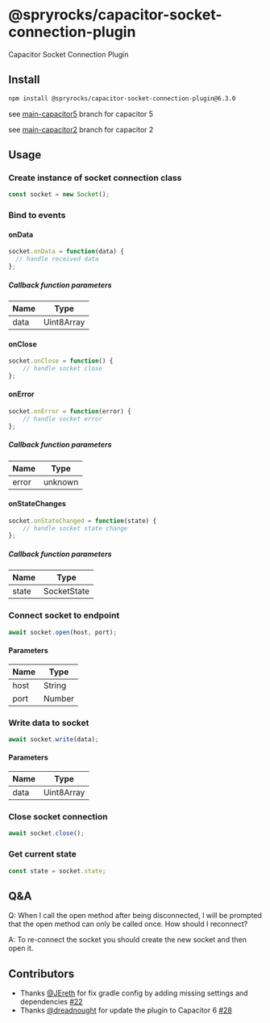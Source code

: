 # @spryrocks/capacitor-socket-connection-plugin

Capacitor Socket Connection Plugin

## Install

```bash
npm install @spryrocks/capacitor-socket-connection-plugin@6.3.0
```

see [main-capacitor5](https://github.com/SpryRocks/capacitor-socket-connection-plugin/tree/main-capacitor5) branch for capacitor 5

see [main-capacitor2](https://github.com/SpryRocks/capacitor-socket-connection-plugin/tree/main-capacitor2) branch for capacitor 2

## Usage

### Create instance of socket connection class

```typescript
const socket = new Socket();
```

### Bind to events

#### onData

```typescript
socket.onData = function(data) {
  // handle received data
};
```

##### Callback function parameters


| Name | Type       |
| ---- | ---------- |
| data | Uint8Array |

#### onClose

```typescript
socket.onClose = function() {
    // handle socket close
};
```

#### onError

```typescript
socket.onError = function(error) {
    // handle socket error
};
```

##### Callback function parameters


| Name  | Type    |
| ----- | ------- |
| error | unknown |

#### onStateChanges

```typescript
socket.onStateChanged = function(state) {
    // handle socket state change
};
```

##### Callback function parameters


| Name  | Type        |
| ----- | ----------- |
| state | SocketState |

### Connect socket to endpoint

```typescript
await socket.open(host, port);
```

#### Parameters


| Name | Type   |
| ---- | ------ |
| host | String |
| port | Number |

### Write data to socket

```typescript
await socket.write(data);
```

#### Parameters


| Name | Type       |
| ---- | ---------- |
| data | Uint8Array |

### Close socket connection

```typescript
await socket.close();
```

### Get current state

```typescript
const state = socket.state;
```

## Q&A

Q: When I call the open method after being disconnected, I will be prompted that the open method can only be called once. How should I reconnect?

A: To re-connect the socket you should create the new socket and then open it.

## Contributors

* Thanks [@JEreth](https://github.com/JEreth) for fix gradle config by adding missing settings and dependencies [#22](https://github.com/SpryRocks/capacitor-socket-connection-plugin/pull/22)
* Thanks [@dreadnought](https://github.com/dreadnought) for update the plugin to Capacitor 6 [#28](https://github.com/SpryRocks/capacitor-socket-connection-plugin/pull/28)
